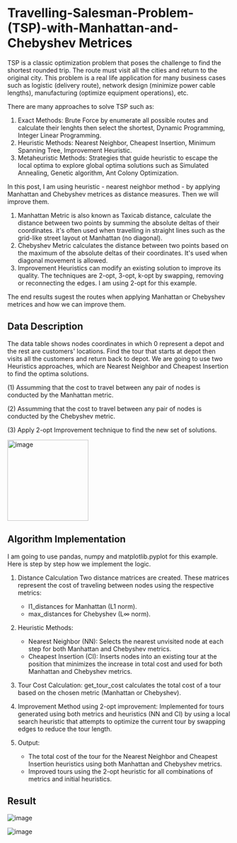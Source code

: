 # Travelling-Salesman-Problem-(TSP)-with-Manhattan-and-Chebyshev Metrices
TSP is a classic optimization problem that poses the challenge to find the shortest rounded trip. The route must visit all the cities and return to the original city. This problem is a real life application for many business cases such as logistic (delivery route), network design (minimize power cable lengths), manufacturing (optimize equipment operations), etc.

There are many approaches to solve TSP such as:
1. Exact Methods: Brute Force by enumerate all possible routes and calculate their lenghts then select the shortest, Dynamic Programming, Integer Linear Programming.
2. Heuristic Methods: Nearest Neighbor, Cheapest Insertion, Minimum Spanning Tree, Improvement Heuristic.
3. Metaheuristic Methods: Strategies that guide heuristic to escape the local optima to explore global optima solutions such as Simulated Annealing, Genetic algorithm, Ant Colony Optimization.

In this post, I am using heuristic - nearest neighbor method - by applying Manhattan and Chebyshev metrices as distance measures. Then we will improve them.
1. Manhattan Metric is also known as Taxicab distance, calculate the distance between two points by summing the absolute deltas of their coordinates. it's often used when travelling in straight lines such as the grid-like street layout ot Manhattan (no diagonal).
2. Chebyshev Metric calculates the distance between two points based on the maximum of the absolute deltas of their coordinates. It's used when diagonal movement is allowed.
3. Improvement Heuristics can modify an existing solution to improve its quality. The techniques are 2-opt, 3-opt, k-opt by swapping, removing or reconnecting the edges. I am using 2-opt for this example.

The end results sugest the routes when applying Manhattan or Chebyshev metrices and how we can improve them.

## Data Description
The data table shows nodes coordinates in which 0 represent a depot and the rest are customers' locations. Find the tour that starts at depot then visits all the customers and return back to depot. We are going to use two Heuristics approaches, which are Nearest Neighbor and Cheapest Insertion to find the optima solutions.

(1) Assumming that the cost to travel between any pair of nodes is conducted by the Manhattan metric.

(2) Assumming that the cost to travel between any pair of nodes is conducted by the Chebyshev metric.

(3) Apply 2-opt Improvement technique to find the new set of solutions.

<img width="183" alt="image" src="https://github.com/user-attachments/assets/ce194d52-3574-4909-9064-e181e7aa43c6" />

## Algorithm Implementation

I am going to use pandas, numpy and matplotlib.pyplot for this example. Here is step by step how we implement the logic.

1. Distance Calculation
   Two distance matrices are created. These matrices represent the cost of traveling between nodes using the respective metrics:
   - l1_distances for Manhattan (L1 norm).
   - max_distances for Chebyshev (L∞ norm).
     
2. Heuristic Methods:
   - Nearest Neighbor (NN): Selects the nearest unvisited node at each step for both Manhattan and Chebyshev metrics.
   - Cheapest Insertion (CI): Inserts nodes into an existing tour at the position that minimizes the increase in total cost and used for both Manhattan and Chebyshev metrics.
     
3. Tour Cost Calculation:
   get_tour_cost calculates the total cost of a tour based on the chosen metric (Manhattan or Chebyshev).
   
4. Improvement Method using 2-opt improvement:
   Implemented for tours generated using both metrics and heuristics (NN and CI) by using a local search heuristic that attempts to optimize the current tour by swapping edges to reduce the tour length.
   
5. Output:
   - The total cost of the tour for the Nearest Neighbor and Cheapest Insertion heuristics using both Manhattan and Chebyshev metrics.
   - Improved tours using the 2-opt heuristic for all combinations of metrics and initial heuristics.

## Result

![image](https://github.com/user-attachments/assets/8f49f594-b6d1-44c6-97a0-f907bf66ba3d)


![image](https://github.com/user-attachments/assets/60c2cf66-92cf-41f4-8314-3125dfb8f7d5)

